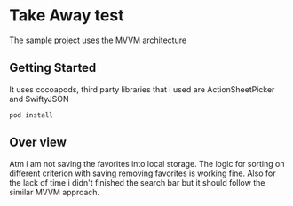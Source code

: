 # Take Away test

The sample project uses the MVVM architecture

## Getting Started

It uses cocoapods, third party libraries that i used are ActionSheetPicker and SwiftyJSON

```
pod install
```

## Over view

Atm i am not saving the favorites into local storage. The logic for sorting on different criterion with saving removing favorites is working fine.
Also for the lack of time i didn't finished the search bar but it should follow the similar MVVM approach.


